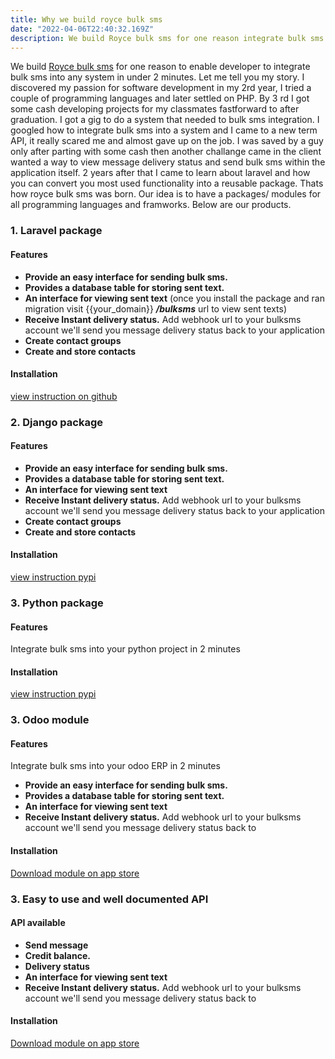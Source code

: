 ```yaml
---
title: Why we build royce bulk sms
date: "2022-04-06T22:40:32.169Z"
description: We build Royce bulk sms for one reason integrate bulk sms into any system in any programming language in under 2 minutes. Learn how...
---
```


We build  <a href="https://bulksms.roycetechnologies.co.ke/" target="_blank">Royce bulk sms</a> for one reason to enable developer to integrate bulk sms into any system in under 2 minutes. Let me tell you my story. I discovered  my passion for software development in my 2rd year, I tried a couple of programming languages and later settled on PHP. By 3 rd I got some cash developing projects for my classmates fastforward to after graduation. I got a gig to do a system that needed to bulk sms integration. I googled how to integrate bulk sms into a system and I came to a new term API, it really scared me and almost gave up on the job. I was saved by a guy only after parting with some cash then another challange came in the client wanted a way to view message delivery status and send bulk sms within the application itself. 2 years after that I came to learn about laravel and how you can convert you most used functionality into a reusable package. Thats how royce bulk sms was born. Our idea is to have a packages/ modules for all programming languages and framworks. Below are our products.



### 1. Laravel package

#### Features

- **Provide an easy interface for sending bulk sms.**
- **Provides a database table for storing sent text.**
- **An interface for viewing sent text** (once you install the package and ran migration visit {{your_domain}} _**/bulksms**_ url to view sent texts)
- **Receive Instant delivery status.** Add webhook url to your bulksms account we'll send you message delivery status back to your application
- **Create contact groups**
- **Create and store contacts**

#### Installation

[view instruction on github](https://github.com/royceltd/laravel-bulksms)

### 2. Django package

#### Features

- **Provide an easy interface for sending bulk sms.**
- **Provides a database table for storing sent text.**
- **An interface for viewing sent text** 
- **Receive Instant delivery status.** Add webhook url to your bulksms account we'll send you message delivery status back to your application
- **Create contact groups**
- **Create and store contacts**

#### Installation

[view instruction pypi](https://pypi.org/project/django-bulksms-kenya/)

### 3. Python package

#### Features

Integrate bulk sms into your python project in 2 minutes

#### Installation

[view instruction pypi](https://pypi.org/project/python-bulksms-kenya/)

### 3. Odoo module

#### Features

Integrate bulk sms into your odoo ERP in 2 minutes
- **Provide an easy interface for sending bulk sms.**
- **Provides a database table for storing sent text.**
- **An interface for viewing sent text** 
- **Receive Instant delivery status.** Add webhook url to your bulksms account we'll send you message delivery status back to 

#### Installation

[Download module on app store](https://apps.odoo.com/apps/modules/13.0/odoo_bulk_sms_kenya/)

### 3. Easy to use and well documented API

#### API available

- **Send message**
- **Credit balance.**
- **Delivery status**
- **An interface for viewing sent text** 
- **Receive Instant delivery status.** Add webhook url to your bulksms account we'll send you message delivery status back to 

#### Installation

[Download module on app store](https://apps.odoo.com/apps/modules/13.0/odoo_bulk_sms_kenya/)



